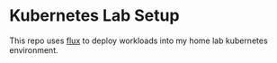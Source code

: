 # Kubernetes Lab Setup

This repo uses [flux](https://docs.fluxcd.io/) to deploy workloads into my home lab kubernetes environment.

